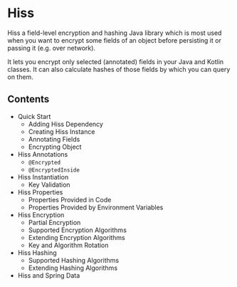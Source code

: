 # Hiss

Hiss a field-level encryption and hashing Java library
which is most used when you want to encrypt some fields of an object before
persisting it or passing it (e.g. over network).

It lets you encrypt only selected (annotated) fields in your Java and Kotlin classes.
It can also calculate hashes of those fields by which you can query on them.

## Contents

* Quick Start
  * Adding Hiss Dependency
  * Creating Hiss Instance
  * Annotating Fields
  * Encrypting Object
* Hiss Annotations
  * `@Encrypted`
  * `@EncryptedInside`
* Hiss Instantiation
  * Key Validation
* Hiss Properties
  * Properties Provided in Code
  * Properties Provided by Environment Variables
* Hiss Encryption 
  * Partial Encryption
  * Supported Encryption Algorithms
  * Extending Encryption Algorithms
  * Key and Algorithm Rotation
* Hiss Hashing
  * Supported Hashing Algorithms
  * Extending Hashing Algorithms
* Hiss and Spring Data
